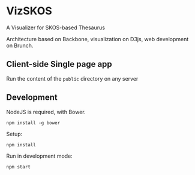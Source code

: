# VizSKOS
A Visualizer for SKOS-based Thesaurus

Architecture based on Backbone, visualization on D3js, web development on Brunch.

## Client-side Single page app

Run the content of the `public` directory on any server

## Development

NodeJS is required, with Bower.

    npm install -g bower

Setup:

    npm install

Run in development mode:

    npm start
